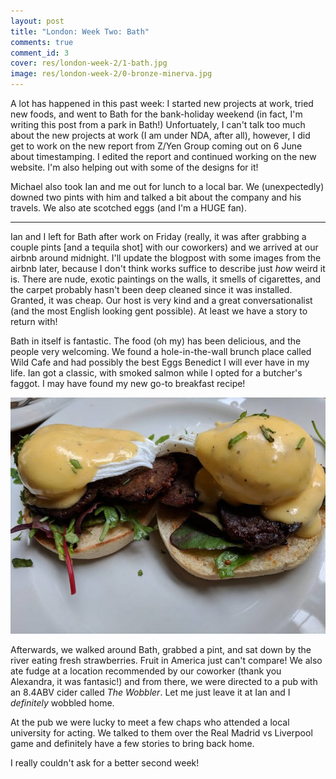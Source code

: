 ```yaml
---
layout: post
title: "London: Week Two: Bath"
comments: true
comment_id: 3
cover: res/london-week-2/1-bath.jpg
image: res/london-week-2/0-bronze-minerva.jpg
---
```


A lot has happened in this past week: I started new projects at work, tried new foods, and went to Bath for the bank-holiday weekend (in fact, I'm writing this post from a park in Bath!) Unfortuately, I can't talk too much about the new projects at work (I am under NDA, after all), however, I did get to work on the new report from Z/Yen Group coming out on 6 June about timestamping. I edited the report and continued working on the new website. I'm also helping out with some of the designs for it! 

Michael also took Ian and me out for lunch to a local bar. We (unexpectedly) downed two pints with him and talked a bit about the company and his travels. We also ate scotched eggs (and I'm a HUGE fan).

---

Ian and I left for Bath after work on Friday (really, it was after grabbing a couple pints [and a tequila shot] with our coworkers) and we arrived at our airbnb around midnight. I'll update the blogpost with some images from the airbnb later, because I don't think works suffice to describe just _how_ weird it is. There are nude, exotic paintings on the walls, it smells of cigarettes, and the carpet probably hasn't been deep cleaned since it was installed. Granted, it was cheap. Our host is very kind and a great conversationalist (and the most English looking gent possible). At least we have a story to return with!

Bath in itself is fantastic. The food (oh my) has been delicious, and the people very welcoming. We found a hole-in-the-wall brunch place called Wild Cafe and had possibly the best Eggs Benedict I will ever have in my life. Ian got a classic, with smoked salmon while I opted for a butcher's faggot. I may have found my new go-to breakfast recipe! 

![eggs benedict at the Wild Cafe](../res/london-week-2/2-eggs-benedict.jpg) 

Afterwards, we walked around Bath, grabbed a pint, and sat down by the river eating fresh strawberries. Fruit in America just can't compare! We also ate fudge at a location recommended by our coworker (thank you Alexandra, it was fantasic!) and from there, we were directed to a pub with an 8.4ABV cider called *The Wobbler*. Let me just leave it at Ian and I _definitely_ wobbled home.

At the pub we were lucky to meet a few chaps who attended a local university for acting. We talked to them over the Real Madrid vs Liverpool game and definitely have a few stories to bring back home.

I really couldn't ask for a better second week!